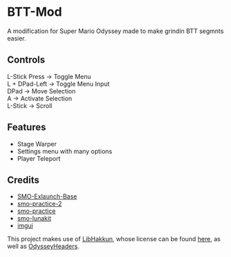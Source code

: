 # BTT-Mod

A modification for Super Mario Odyssey made to make grindin BTT segmnts easier.

## Controls
L-Stick Press -> Toggle Menu  
L + DPad-Left -> Toggle Menu Input  
DPad -> Move Selection  
A -> Activate Selection  
L-Stick -> Scroll  

## Features
- Stage Warper
- Settings menu with many options
- Player Teleport

## Credits
- [SMO-Exlaunch-Base](https://github.com/CraftyBoss/SMO-Exlaunch-Base)  
- [smo-practice-2](https://github.com/fruityloops1/smo-practice-2)  
- [smo-practice](https://github.com/tetraxile/smo-practice)  
- [smo-lunakit](https://github.com/Amethyst-szs/smo-lunakit)  
- [imgui](https://github.com/ocornut/imgui)  

This project makes use of [LibHakkun](https://github.com/fruityloops1/LibHakkun), whose license can be found [here](sys/LICENSE), as well as [OdysseyHeaders](https://github.com/MonsterDruide1/OdysseyHeaders).

